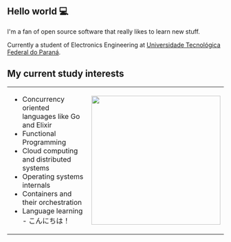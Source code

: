 ## Hello world 💻

I'm a fan of open source software that really likes to learn new stuff.

Currently a student of Electronics Engineering at [Universidade Tecnológica Federal do Paraná](https://utfpr.edu.br).

## My current study interests
<table>
    <tr>
        <td>
            <ul>
                <li>Concurrency oriented languages like Go and Elixir</li>
                <li>Functional Programming</li>
                <li>Cloud computing and distributed systems</li>
                <li>Operating systems internals</li>
                <li>Containers and their orchestration</li>
                <li>Language learning - こんにちは！</li>
            </ul>
        </td>
        <td>
            <img src="https://user-images.githubusercontent.com/20388082/113227169-698c7980-9268-11eb-866f-3212954d621c.jpeg" width="300"/>
        </td>
    </tr>
</table>
